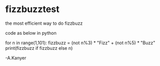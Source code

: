# fizzbuzztest
the most efficient way to do fizzbuzz

code as below in python

for n in range(1,101):
	fizzbuzz = (not n%3) * "Fizz" + (not n%5) * "Buzz"
	print(fizzbuzz if fizzbuzz else n)
	
-A.Kanyer
